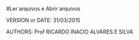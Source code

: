 #Ler arquivos e Abrir arquivos

VERSION or DATE: 31/03/2015  

AUTHORS: Prof RICARDO INACIO ALVARES E SILVA

